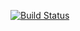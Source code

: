 [![Build Status](https://travis-ci.org/BohemiaInteractive/bi-service.svg?branch=master)](https://travis-ci.org/BohemiaInteractive/bi-service)  

